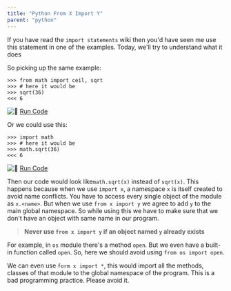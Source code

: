 ```yaml
---
title: "Python From X Import Y"
parent: "python"
---
```


If you have read the <a>`import statements`</a> wiki then you'd have seen me use this statement in one of the examples. Today, we'll try to understand what it does

So picking up the same example:

    >>> from math import ceil, sqrt
    >>> # here it would be
    >>> sqrt(36)
    <<< 6

![:rocket:](//forum.freecodecamp.com/images/emoji/emoji_one/rocket.png?v=2 ":rocket:") [Run Code](https://repl.it/CS5t/1)

Or we could use this:

    >>> import math
    >>> # here it would be
    >>> math.sqrt(36)
    <<< 6

![:rocket:](//forum.freecodecamp.com/images/emoji/emoji_one/rocket.png?v=2 ":rocket:") [Run Code](https://repl.it/CS5u)

Then our code would look like`math.sqrt(x)` instead of `sqrt(x)`. This happens because when we use `import x`, a namespace `x` is itself created to avoid name conflicts. You have to access every single object of the module as `x.<name>`. But when we use `from x import y` we agree to add `y` to the main global namespace. So while using this we have to make sure that we don't have an object with same name in our program.

> **Never use `from x import y` if an object named `y` already exists**

For example, in `os` module there's a method `open`. But we even have a built-in function called `open`. So, here we should avoid using `from os import open`.

We can even use `form x import *`, this would import all the methods, classes of that module to the global namespace of the program. This is a bad programming practice. Please avoid it.
